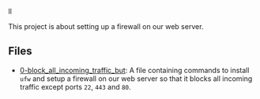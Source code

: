 ll

This project is about setting up a firewall on our web server.

## Files

- [0-block_all_incoming_traffic_but](./0-block_all_incoming_traffic_but): A 
file containing commands to install `ufw` and setup a firewall on our web server so that it blocks all incoming traffic except ports `22`, `443` and `80`.
